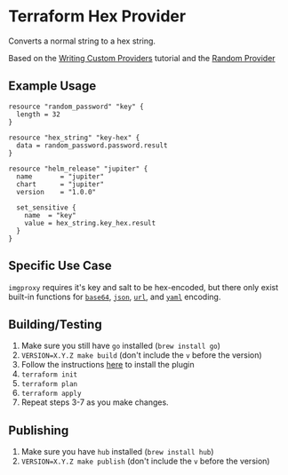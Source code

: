 # Terraform Hex Provider

Converts a normal string to a hex string.

Based on the [Writing Custom Providers](https://www.terraform.io/docs/extend/writing-custom-providers.html) tutorial and the [Random Provider](https://github.com/hashicorp/terraform-provider-random)

## Example Usage

```hcl
resource "random_password" "key" {
  length = 32
}

resource "hex_string" "key-hex" {
  data = random_password.password.result
}

resource "helm_release" "jupiter" {
  name       = "jupiter"
  chart      = "jupiter"
  version    = "1.0.0"

  set_sensitive {
    name  = "key"
    value = hex_string.key_hex.result
  }
}
```

## Specific Use Case

`imgproxy` requires it's key and salt to be hex-encoded, but there only exist built-in functions for [`base64`](https://www.terraform.io/docs/configuration/functions/base64encode.html), [`json`](https://www.terraform.io/docs/configuration/functions/jsonencode.html), [`url`](https://www.terraform.io/docs/configuration/functions/urlencode.html), and [`yaml`](https://www.terraform.io/docs/configuration/functions/yamlencode.html) encoding.

## Building/Testing

1. Make sure you still have `go` installed (`brew install go`)
1. `VERSION=X.Y.Z make build` (don't include the `v` before the version)
1. Follow the instructions [here](https://www.terraform.io/docs/extend/how-terraform-works.html#plugin-locations) to install the plugin
1. `terraform init`
1. `terraform plan`
1. `terraform apply`
1. Repeat steps 3-7 as you make changes.

## Publishing

1. Make sure you have `hub` installed (`brew install hub`)
1. `VERSION=X.Y.Z make publish` (don't include the `v` before the version)
